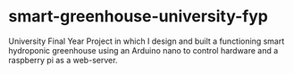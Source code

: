 # smart-greenhouse-university-fyp
University Final Year Project in which I design and built a functioning smart hydroponic greenhouse using an Arduino nano to control hardware and a raspberry pi as a web-server.
